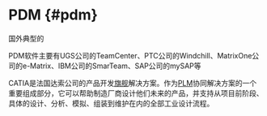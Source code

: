 # PDM {#pdm}

国外典型的

PDM软件主要有UGS公司的TeamCenter、PTC公司的Windchill、MatrixOne公司的e-Matrix、IBM公司的SmarTeam、SAP公司的mySAP等

CATIA是法国达索公司的产品开发[旗舰](http://baike.baidu.com/view/159898.htm)解决方案。作为[PLM](http://baike.baidu.com/view/172358.htm)协同解决方案的一个重要组成部分，它可以帮助制造厂商设计他们未来的产品，并支持从项目前阶段、具体的设计、分析、模拟、组装到维护在内的全部工业设计流程。
